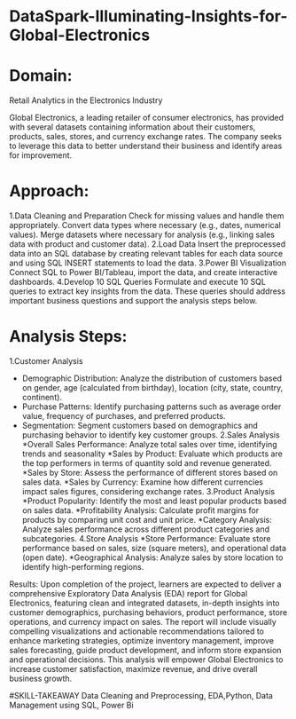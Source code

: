 # DataSpark-Illuminating-Insights-for-Global-Electronics
# Domain:
Retail Analytics in the Electronics Industry

Global Electronics, a leading retailer of consumer electronics, has provided with several datasets containing information about their customers, products, sales, stores, and currency exchange rates. The company seeks to leverage this data to better understand their business and identify areas for improvement.

# Approach:
1.Data Cleaning and Preparation
Check for missing values and handle them appropriately.
Convert data types where necessary (e.g., dates, numerical values).
Merge datasets where necessary for analysis (e.g., linking sales data with product and customer data).
2.Load Data
Insert the preprocessed data into an SQL database by creating relevant tables for each data source and using SQL INSERT statements to load the data.
3.Power BI Visualization
 Connect SQL to Power BI/Tableau, import the data, and create interactive dashboards.
4.Develop 10 SQL Queries
Formulate and execute 10 SQL queries to extract key insights from the data. These queries should address important business questions and support the analysis steps below.


# Analysis Steps:

1.Customer Analysis
* Demographic Distribution: Analyze the distribution of customers based on gender, age (calculated from birthday), location (city, state, country, continent).
* Purchase Patterns: Identify purchasing patterns such as average order value, frequency of purchases, and preferred products.
* Segmentation: Segment customers based on demographics and purchasing behavior to identify key customer groups.
2.Sales Analysis
*Overall Sales Performance: Analyze total sales over time, identifying trends and seasonality
*Sales by Product: Evaluate which products are the top performers in terms of quantity sold and revenue generated.
*Sales by Store: Assess the performance of different stores based on sales data.
*Sales by Currency: Examine how different currencies impact sales figures, considering exchange rates.
3.Product Analysis
*Product Popularity: Identify the most and least popular products based on sales data.
*Profitability Analysis: Calculate profit margins for products by comparing unit cost and unit price.
*Category Analysis: Analyze sales performance across different product categories and subcategories.
4.Store Analysis
*Store Performance: Evaluate store performance based on sales, size (square meters), and operational data (open date).
*Geographical Analysis: Analyze sales by store location to identify high-performing regions.

Results: 
Upon completion of the project, learners are expected to deliver a comprehensive Exploratory Data Analysis (EDA) report for Global Electronics, featuring clean and integrated datasets, in-depth insights into customer demographics, purchasing behaviors, product performance, store operations, and currency impact on sales. The report will include visually compelling visualizations and actionable recommendations tailored to enhance marketing strategies, optimize inventory management, improve sales forecasting, guide product development, and inform store expansion and operational decisions. This analysis will empower Global Electronics to increase customer satisfaction, maximize revenue, and drive overall business growth.

#SKILL-TAKEAWAY
Data Cleaning and Preprocessing, EDA,Python, Data Management using SQL, Power Bi

